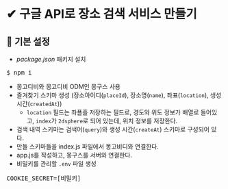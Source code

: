 # ✔ 구글 API로 장소 검색 서비스 만들기
## 🌈 기본 설정
- *package.json* 패키지 설치
<pre>
$ npm i
</pre>
- 몽고디비와 몽고디비 ODM인 몽구스 사용
- 즐겨찾기 스키마 생성 (장소아이디(`placeId`), 장소명(`name`), 좌표(`location`), 생성 시간(`createdAt`))
    -  `location` 필드는 좌푤흘 저장하는 필드로, 경도와 위도 정보가 배열로 들어있고, `index`가 `2dsphere`로 되어 있는데, 위치 정보를 저장한다.
- 검색 내역 스키마는 검색어(`query`)와 생성 시간(`createAt`) 스키마로 구성되어 있다.
- 만들 스키마들을 index.js 파일에서 몽고비디와 연결한다.
- app.js를 작성하고, 몽구스를 서버와 연결한다.
- 비밀키를 관리할 `.env` 파일 생성
<pre>
COOKIE_SECRET=[비밀키]
</pre>